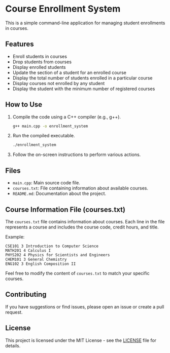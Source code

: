 # Course Enrollment System

This is a simple command-line application for managing student enrollments in courses.

## Features

- Enroll students in courses
- Drop students from courses
- Display enrolled students
- Update the section of a student for an enrolled course
- Display the total number of students enrolled in a particular course
- Display courses not enrolled by any student
- Display the student with the minimum number of registered courses

## How to Use

1. Compile the code using a C++ compiler (e.g., g++).
   ```bash
   g++ main.cpp -o enrollment_system
   ```

2. Run the compiled executable.
   ```bash
   ./enrollment_system
   ```

3. Follow the on-screen instructions to perform various actions.

## Files

- `main.cpp`: Main source code file.
- `courses.txt`: File containing information about available courses.
- `README.md`: Documentation about the project.

## Course Information File (courses.txt)

The `courses.txt` file contains information about courses. Each line in the file represents a course and includes the course code, credit hours, and title.

Example:
```
CSE101 3 Introduction to Computer Science
MATH201 4 Calculus I
PHYS202 4 Physics for Scientists and Engineers
CHEM101 3 General Chemistry
ENG102 3 English Composition II
```

Feel free to modify the content of `courses.txt` to match your specific courses.

## Contributing

If you have suggestions or find issues, please open an issue or create a pull request.

## License

This project is licensed under the MIT License - see the [LICENSE](LICENSE) file for details.
```